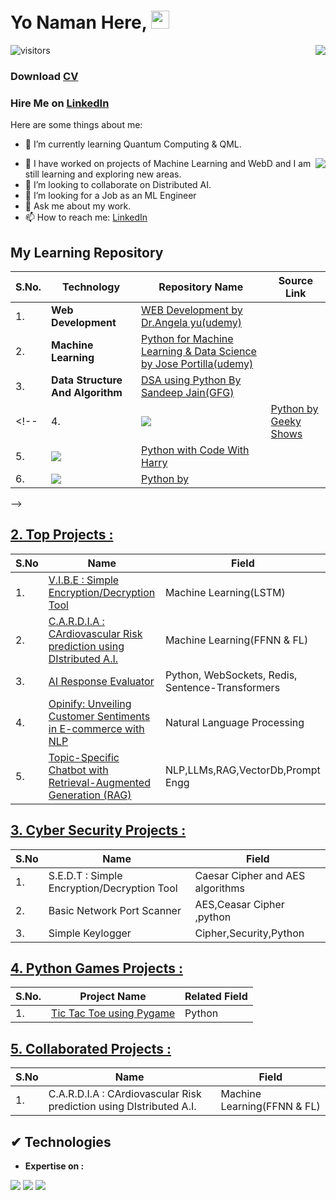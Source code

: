 # Yo Naman Here, <img src="https://github.com/TheDudeThatCode/TheDudeThatCode/blob/master/Assets/Hi.gif" width="29"> 

<!-- Statistics -->
<img align="right" src="https://github-readme-stats.vercel.app/api?username=NamanVSrivastav&theme=light&show_icons=true&count_private=true">

![visitors](https://visitor-badge.laobi.icu/badge?page_id=dev-NamanVSrivastav.NamanVSrivastav)

<h3 align="">Download <a href="https://drive.google.com/file/d/1h_pCRNvDswzNaFsnCUYAv0ly5ihZYn2U/view?usp=drive_link">CV</a></h3>
<h3 align="">Hire Me on <a href="https://www.linkedin.com/in/namanvsrivatav/">LinkedIn</a></h3>

Here are some things about me:
<!-- - 🔭 I’m currently working on ... -->
- 🌱 I’m currently learning Quantum Computing & QML.

<img align="right" src="https://github-readme-stats.vercel.app/api/top-langs/?username=NamanVSrivastav&layout=compact&theme=light">

- 🌱 I have worked on projects of Machine Learning and WebD and I am still learning and exploring new areas.
- 👯 I’m looking to collaborate on Distributed AI.
- 🤔 I’m looking for a Job as an ML Engineer
- 💬 Ask me about my work.
- 📫 How to reach me: <a href ="https://www.linkedin.com/in/namanvsrivatav/">LinkedIn</a>


<!-- Statistics -->

<!--    ![Github stats](https://github-readme-stats.vercel.app/api?username=dev-mdirfan&theme=light&show_icons=true&count_private=true)
   <br>
  ![Top Languages Card](https://github-readme-stats.vercel.app/api/top-langs/?username=dev-mdirfan&layout=compact&theme=light) -->




<!-- ## [1. Go To My Learning Repos :](https://github.com/dev-mdirfan/My-Learning-Repos.git) -->

## My Learning Repository

|S.No.|Technology|Repository Name|Source Link|
|---|---|---|---|
|1.|__Web Development__|[WEB Development by Dr.Angela yu(udemy)](https)||
|2.|__Machine Learning__|[Python for Machine Learning & Data Science by Jose Portilla(udemy)](https)||
|3.|__Data Structure And Algorithm__|[DSA using Python By Sandeep Jain(GFG)](https)||
<!-- |4.|<img src="https://img.shields.io/badge/Python-FFD43B?style=for-the-badge&logo=python&logoColor=blue">|[Python by Geeky Shows](https://github.com/dev-mdirfan/Python-by-Geeky-Shows.git)||
|5.|<img src="https://img.shields.io/badge/Python-FFD43B?style=for-the-badge&logo=python&logoColor=blue">|[Python with Code With Harry](https://github.com/dev-mdirfan/Python-CWH.git)||
|6.|<img src="https://img.shields.io/badge/Python-FFD43B?style=for-the-badge&logo=python&logoColor=blue">|[Python by ]()||
 -->
## [2. Top Projects :](/)

|S.No|Name|Field|
|---|---|---|
|1.|[V.I.B.E : Simple Encryption/Decryption Tool](https://github.com/NamanVSrivastav/V.I.B.E)|Machine Learning(LSTM)|
|2.|[C.A.R.D.I.A : CArdiovascular Risk prediction using DIstributed A.I.](https://github.com/NamanVSrivastav/C.A.R.D.I.A) |Machine Learning(FFNN & FL)|
|3.|[AI Response Evaluator](https://github.com/NamanVSrivastav/AI_Response_Evaluator) | Python, WebSockets, Redis, Sentence-Transformers |
|4.|[Opinify: Unveiling Customer Sentiments in E-commerce with NLP](https://github.com/NamanVSrivastav/Opinify)|Natural Language Processing |
|5.|[Topic-Specific Chatbot with Retrieval-Augmented Generation (RAG)](https://github.com/NamanVSrivastav/RAG-Chatbot)|NLP,LLMs,RAG,VectorDb,Prompt Engg |
<!-- ### End-to-End Projects : -->
## [3. Cyber Security Projects :](/)

|S.No|Name|Field|
|---|---|---|
|1.|S.E.D.T : Simple Encryption/Decryption Tool |Caesar Cipher and AES algorithms|
|2.|Basic Network Port Scanner |AES,Ceasar Cipher ,python|
|3.|Simple Keylogger|Cipher,Security,Python |

<!-- ### End-to-End Projects : -->

## [4. Python Games Projects :](/)

|S.No.|Project Name|Related Field|
|---|---|---|
|1.|[Tic Tac Toe using Pygame](https)|Python|

## [5. Collaborated Projects :](/)
|S.No|Name|Field|
|---|---|---|
|1.|C.A.R.D.I.A : CArdiovascular Risk prediction using DIstributed A.I. |Machine Learning(FFNN & FL)|


##  ✔ Technologies 

- __Expertise on :__

<img src="https://img.shields.io/badge/Python-FFD43B?style=for-the-badge&logo=python&logoColor=blue"> <img src="https://img.shields.io/badge/ML-F05032?style=for-the-badge&logo=ML&logoColor=white"> <img src="https://img.shields.io/badge/DSA-100000?style=for-the-badge&logo=DSA&logoColor=white"> 
<!-- <img src="https://img.shields.io/badge/-Python-blue?style=for-the-badge&logo=python&logoColor=yellow"> -->
